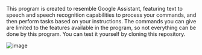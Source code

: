This program is created to resemble Google Assistant, featuring text to speech and speech recognition capabilities to process your commands, and then perform tasks based on your instructions. The commands you can give are limited to the features available in the program, so not everything can be done by this program. You can test it yourself by cloning this repository.

![image](https://github.com/Mysteriza/SpeechRecognition-TTS-GUI/assets/76644526/071c4d16-5c33-4ce8-bb15-20c0f3d7df3a)
